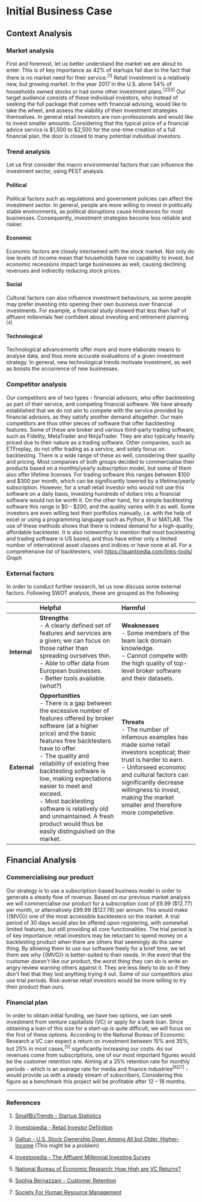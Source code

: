 # Initial Business Case

## Context Analysis

### Market analysis

First and foremost, let us better understand the market we are about to enter. This is of key importance as 42% of startups fail due to the fact that there is no market need for their service.<sup>[1]</sup> Retail investment is a relatively new, but growing market. In the year 2017 in the U.S. alone 54% of households owned stocks or had some other investment plans.<sup>[2][3]</sup> Our target audience consists of these individual investors, who instead of seeking the full package that comes with financial advising, would like to take the wheel, and assess the viability of their investment strategies themselves. In general retail investors are non-professionals and would like to invest smaller amounts. Considering that the typical price of a financial advice service is \$1,500 to \$2,500 for the one-time creation of a full financial plan, the door is closed to many potential individual investors.

### Trend analysis

Let us first consider the macro environmental factors that can influence the investment sector, using PEST analysis. 

#### Political

Political factors such as regulations and government policies can affect the investment sector. In general, people are more willing to invest in politically stable environments, as political disruptions cause hindrances for most businesses. Consequently, investment strategies become less reliable and riskier. 

#### Economic

Economic factors are closely intertwined with the stock market. Not only do low levels of income mean that households have no capability to invest, but economic recessions impact large businesses as well, causing declining revenues and indirectly reducing stock prices.

#### Social

Cultural factors can also influence investment behaviours, as some people may prefer investing into opening their own business over financial investments. For example, a financial study showed that less than half of affluent millennials feel confident about investing and retirement planning.<sup>[4]</sup>

#### Technological

Technological advancements offer more and more elaborate means to analyse data, and thus more accurate evaluations of a given investment strategy. In general, new technological trends motivate investment, as well as boosts the occurrence of new businesses. 

### Competitor analysis

Our competitors are of two types - financial advisors, who offer backtesting as part of their service, and competing financial software. We have already established that we do not aim to compete with the service provided by financial advisors, as they satisfy another demand altogether. Our main competitors are thus other pieces of software that offer backtesting features.
Some of these are broker and various third-party trading software, such as Fidelity, MetaTrader and NinjaTrader. They are also typically heavily priced due to their nature as a trading software. Other companies, such as ETFreplay, do not offer trading as a service, and solely focus on backtesting. There is a wide range of these as well, considering their quality and pricing.
Most companies of both groups decided to commercialise their products based on a monthly/yearly subscription model, but some of them also offer lifetime licenses. For trading software this ranges between \$100 and \$300 per month, which can be significantly lowered by a lifetime/yearly subscription. However, for a small retail investor who would not use this software on a daily basis, investing hundreds of dollars into a financial software would not be worth it.
On the other hand, for a simple backtesting software this range is \$0 - \$200, and the quality varies with it as well. Some investors are even willing test their portfolios manually, i.e. with the help of excel or using a programming language such as Python, R or MATLAB. The use of these methods shows that there is indeed demand for a high-quality, affordable backtester.
It is also noteworthy to mention that most backtesting and trading software is US based, and thus have either only a limited number of international asset classes and indices or have none at all.
For a comprehensive list of backtesters, visit https://quantpedia.com/links-tools/
*Graph*

### External factors

In order to conduct further research, let us now discuss some external factors. Following SWOT analysis, these are grouped as the following:

|              | Helpful                                                                                                                                                                                                                                                                                                                                                                                                                                                    | Harmful                                                                                                                                                                                                                                                                              |
|:------------ |:---------------------------------------------------------------------------------------------------------------------------------------------------------------------------------------------------------------------------------------------------------------------------------------------------------------------------------------------------------------------------------------------------------------------------------------------------------- |:------------------------------------------------------------------------------------------------------------------------------------------------------------------------------------------------------------------------------------------------------------------------------------ |
| **Internal** | **Strengths**<br/>- A clearly defined set of features and services are a given; we can focus on those rather than spreading ourselves thin.<br/>- Able to offer data from European businesses.<br/>- Better tools available. (*what?*)                                                                                                                                                                                                                     | **Weaknesses**<br/>- Some members of the team lack domain knowledge.<br/>- Cannot compete with the high quality of top-level broker software and their datasets.                                                                                                                     |
| **External** | **Opportunities**<br/>- There is a gap between the excessive number of features offered by broker software (at a higher price) and the basic features free backtesters have to offer.<br/>- The quality and reliability of existing free backtesting software is low, making expectations easier to meet and exceed.<br/>- Most backtesting software is relatively old and unmaintained. A fresh product would thus be easily distinguished on the market. | **Threats**<br/>- The number of infamous examples has made some retail investors sceptical; their trust is harder to earn.<br/>- Unforseed economic and cultural factors can significantly decrease willingness to invest, making the market smaller and therefore more competetive. |

## Financial Analysis

### Commercialising our product

Our strategy is to use a subscription-based business model in order to generate a steady flow of revenue. Based on our previous market analysis we will commercialise our product for a subscription cost of £9.99 (\$12.77) per month, or alternatively £99.99 (\$127.78) per annum. This would make {{MVG}} one of the most accessible backtesters on the market. A trial period of 30 days would also be offered upon registering, with somewhat limited features, but still providing all core functionalities.
The trial period is of key importance: retail investors may be reluctant to spend money on a backtesting product when there are others that seemingly do the same thing. By allowing them to use our software freely for a brief time, we let them see why {{MVG}} is better-suited to their needs. In the event that the customer *doesn't* like our product, the worst thing they can do is write an angry review warning others against it. They are less likely to do so if they don't feel that they lost anything trying it out.
Some of our competitors also use trial periods. Risk-averse retail investors would be more willing to try their product than ours.

### Financial plan

In order to obtain initial funding, we have two options, we can seek investment from venture capitalists (VC) or apply for a bank loan. Since obtaining a loan of this size for a start-up is quite difficult, we will focus on the first of these options. According to the National Bureau of Economic Research a VC can expect a return on investment between 15% and 35%, but 25% in most cases,<sup>[5]</sup> significantly increasing our costs.
As our revenues come from subscriptions, one of our most important figures would be the customer retention rate. Aiming at a 25% retention rate for monthly periods - which is an average rate for media and finance industries<sup>[6][7]</sup> - would provide us with a steady stream of subscribers. Considering this figure as a benchmark this project will be profitable after 12 – 18 months.

---

### References

1. [SmallBizTrends - Startup Statistics](https://smallbiztrends.com/2019/03/startup-statistics-small-business.html)

2. [Investopedia - Retail Investor Definition](https://www.investopedia.com/terms/r/retailinvestor.asp)

3. [Gallup - U.S. Stock Ownership Down Among All but Older, Higher-Income](https://news.gallup.com/poll/211052/stock-ownership-down-among-older-higher-income.aspx) (This might be a problem)

4. [Investopedia - The Affluent Millennial Investing Survey](https://www.investopedia.com/the-investopedia-affluent-millennials-study-4769751)

5. [National Bureau of Economic Research: How High are VC Returns?](https://www.nber.org/digest/may01/w8066.html)

6. [Sophia Bernazzani - Customer Retention](https://blog.hubspot.com/service/customer-retention)

7. [Society For Human Resource Management](https://www.shrm.org/hr-today/trends-and-forecasting/research-and-surveys/Documents/2017-Human-Capital-Benchmarking.pdf)
